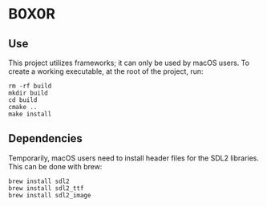 # B0X0R

## Use

This project utilizes frameworks; it can only be used by macOS users. To create a working executable, at the root of the project, run:   

```
rm -rf build
mkdir build
cd build
cmake ..
make install
```

## Dependencies

Temporarily, macOS users need to install header files for the SDL2 libraries. This can be done with brew:

```
brew install sdl2
brew install sdl2_ttf
brew install sdl2_image
```

